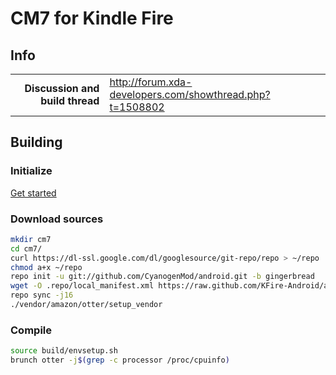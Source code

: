 # CM7 for Kindle Fire

## Info

|||
|-----------------------------------:|:--------------------------|
|**Discussion and build thread** | http://forum.xda-developers.com/showthread.php?t=1508802

## Building 

### Initialize
[Get started](https://github.com/KFire-Android/android_local_manifest/wiki)

### Download sources

```bash
mkdir cm7
cd cm7/
curl https://dl-ssl.google.com/dl/googlesource/git-repo/repo > ~/repo
chmod a+x ~/repo
repo init -u git://github.com/CyanogenMod/android.git -b gingerbread
wget -O .repo/local_manifest.xml https://raw.github.com/KFire-Android/android_local_manifest/gingerbread/local_manifest.xml 
repo sync -j16
./vendor/amazon/otter/setup_vendor
```

### Compile

```bash
source build/envsetup.sh
brunch otter -j$(grep -c processor /proc/cpuinfo)
```
